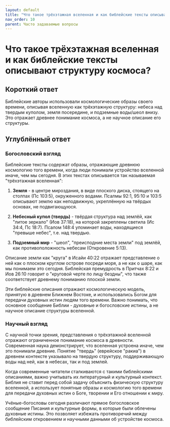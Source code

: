 ```yaml
---
layout: default
title: "Что такое трёхэтажная вселенная и как библейские тексты описывают структуру космоса?"
nav_order: 10
parent: Часто задаваемые вопросы
---
```


# Что такое трёхэтажная вселенная и как библейские тексты описывают структуру космоса?

## Короткий ответ

Библейские авторы использовали космологические образы своего времени, описывая вселенную как трёхэтажную структуру: небеса над твердым куполом, земля посередине, и подземные воды/шеол внизу. Это отражает древнее понимание космоса, а не научное описание его структуры.

## Углублённый ответ

### Богословский взгляд

Библейские тексты содержат образы, отражающие древнюю космологию того времени, когда люди понимали устройство вселенной иначе, чем мы сегодня. В этих текстах описывается так называемая "трёхэтажная вселенная":

1. **Земля** - в центре мироздания, в виде плоского диска, стоящего на столпах (Пс 103:5), окруженного водами. Псалмы 92:1, 95:10 и 103:5 описывают землю как неподвижную, укреплённую на твёрдых основах, не подвигающуюся.

2. **Небесный купол (твердь)** - твёрдая структура над землёй, как "литое зеркало" (Иов 37:18), на которой закреплены светила (Ис 34:4, Пс 18:7). Псалом 148:4 упоминает воды, находящиеся "превыше небес", т.е. над твердью.

3. **Подземный мир** - "шеол", "преисподние места земли" под землёй, как противоположность небесам (Откровение 5:13).

Описание земли как "круга" в Исайи 40:22 отражает представление о ней как о плоском круглом острове посреди моря, а не как о шаре, как мы понимаем это сегодня. Библейская премудрость в Притчах 8:22 и Иов 26:10 говорит о "круговой черте по лицу бездны", что также соответствует древнему пониманию плоской земли.

Эти библейские описания отражают космологическую модель, принятую в древнем Ближнем Востоке, и использовались Богом для передачи духовных истин людям того времени. Важно понимать, что основное сообщение Библии - духовные и богословские истины, а не научное описание структуры вселенной.

### Научный взгляд

С научной точки зрения, представления о трёхэтажной вселенной отражают ограниченное понимание космоса в древности. Современная наука демонстрирует, что вселенная устроена иначе, чем это понимали древние. Понятие "твердь" (еврейское "ракиа") в древнем контексте указывало на твердую структуру, поддерживающую воды над ней, как в небесах, так и под землей.

Когда современные читатели сталкиваются с такими библейскими описаниями, важно учитывать их литературный и культурный контекст. Библия не ставит перед собой задачу объяснить физическую структуру вселенной, а использует понятные образы и космологию того времени для передачи духовных истин о Боге, творении и Его отношении к миру.

Учёные-богословы сегодня различают прямое богословское сообщение Писания и культурные формы, в которые были облечены духовные истины. Это позволяет избежать противоречий между библейским откровением и научными данными об устройстве космоса.